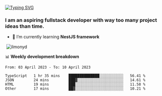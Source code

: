 [![Typing SVG](https://readme-typing-svg.herokuapp.com?color=%23e07a5f&size=40&center=false&vCenter=true&multiline=true&width=900&height=70&lines=Hi%2C+my+name+is+Oleg)](https://git.io/typing-svg)

<h3>
  I am an aspiring fullstack developer with way too many project ideas than time.</h3>

- 🌱 I’m currently learning **NestJS framework**

<p align="left">
</p>






<p>&nbsp;<img align="center" src="https://github-readme-stats.vercel.app/api?username=ilmonyd&show_icons=true&theme=calm&locale=en" alt="ilmonyd" /></p>


📊 **Weekly development breakdown**
<!--START_SECTION:waka-->

```text
From: 03 April 2023 - To: 10 April 2023

TypeScript   1 hr 35 mins    ██████████████░░░░░░░░░░░   56.41 %
JSON         24 mins         ███▓░░░░░░░░░░░░░░░░░░░░░   14.61 %
HTML         19 mins         ███░░░░░░░░░░░░░░░░░░░░░░   11.58 %
Other        17 mins         ██▓░░░░░░░░░░░░░░░░░░░░░░   10.21 %
```

<!--END_SECTION:waka-->
